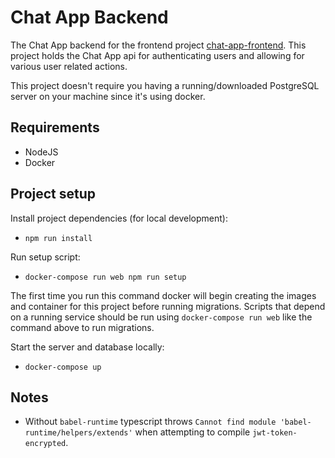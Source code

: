 # Chat App Backend
The Chat App backend for the frontend project [chat-app-frontend](https://github.com/AbrahamLara/Chat-App). This
project holds the Chat App api for authenticating users and allowing for various user related actions.

This project doesn't require you having a running/downloaded PostgreSQL server on your machine since it's using docker.

## Requirements
* NodeJS
* Docker

## Project setup
Install project dependencies (for local development):
* `npm run install`

Run setup script:
* `docker-compose run web npm run setup`

The first time you run this command docker will begin creating the images and container for this project before running
migrations. Scripts that depend on a running service should be run using `docker-compose run web` like the command
above to run migrations.

Start the server and database locally:
* `docker-compose up`

## Notes 
* Without `babel-runtime` typescript throws `Cannot find module 'babel-runtime/helpers/extends'` when attempting to 
  compile `jwt-token-encrypted`.

